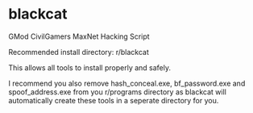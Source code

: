 # blackcat
GMod CivilGamers MaxNet Hacking Script

Recommended install directory:
  r/blackcat
  
This allows all tools to install properly and safely.

I recommend you also remove hash_conceal.exe, bf_password.exe and spoof_address.exe from you r/programs directory as blackcat will automatically create these tools in a seperate directory for you.
